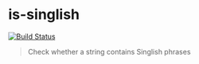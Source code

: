 # is-singlish
[![Build Status](https://travis-ci.org/dvrylc/is-singlish.svg?branch=master)](https://travis-ci.org/dvrylc/is-singlish)

> Check whether a string contains Singlish phrases
